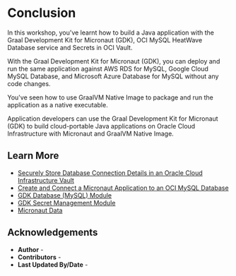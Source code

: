 # Conclusion

In this workshop, you've learnt how to build a Java application with the Graal Development Kit for Micronaut (GDK), OCI MySQL HeatWave Database service and Secrets in OCI Vault.

With the Graal Development Kit for Micronaut (GDK), you can deploy and run the same application against AWS RDS for MySQL, Google Cloud MySQL Database, and Microsoft Azure Database for MySQL without any code changes.

You've seen how to use GraalVM Native Image to package and run the application as a native executable.

Application developers can use the Graal Development Kit for Micronaut (GDK) to build cloud-portable Java applications on Oracle Cloud Infrastructure with Micronaut and GraalVM Native Image.

## Learn More

- [Securely Store Database Connection Details in an Oracle Cloud Infrastructure Vault](https://graal.cloud/gdk/gdk-modules/secret-management/micronaut-secrets-oci-mysql/?buildTool=maven&lang=java)
- [Create and Connect a Micronaut Application to an OCI MySQL Database](https://graal.cloud/gdk/gdk-modules/database/micronaut-mysql-database-oci/?buildTool=maven&lang=java)
- [GDK Database (MySQL) Module](https://graal.cloud/gdk/modules/#database)
- [GDK Secret Management Module](https://graal.cloud/gdk/modules/#secret-management)
- [Micronaut Data](https://micronaut-projects.github.io/micronaut-data/latest/guide/)

## Acknowledgements

* **Author** - [](var:author)
* **Contributors** - [](var:contributors)
* **Last Updated By/Date** - [](var:last_updated)
